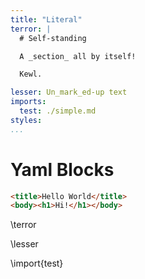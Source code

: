 ```yaml
---
title: "Literal"
terror: |
  # Self-standing

  A _section_ all by itself!

  Kewl.

lesser: Un_mark_ed-up text
imports:
  test: ./simple.md
styles:
...
```


# Yaml Blocks

~~~ html
<title>Hello World</title>
<body><h1>Hi!</h1></body>
~~~

\terror

\lesser

\import{test}
